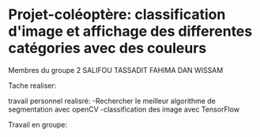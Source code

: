 # Projet-coléoptère: classification d'image et affichage des differentes catégories avec des couleurs
Membres du groupe 2
  SALIFOU
  TASSADIT
  FAHIMA
  DAN 
  WISSAM
  
Tache realiser:

travail personnel realisré:
  -Rechercher le meilleur algorithme de segmentation avec openCV
  -classification des image avec TensorFlow

Travail en groupe:




